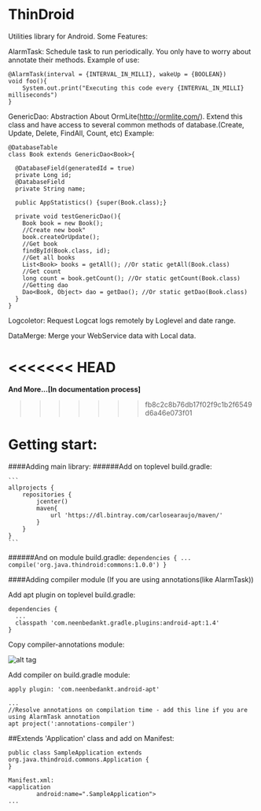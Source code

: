 # ThinDroid

Utilities library for Android. Some Features:

AlarmTask: Schedule task to run periodically. You only have to worry about annotate their methods.
Example of use:
```
@AlarmTask(interval = {INTERVAL_IN_MILLI}, wakeUp = {BOOLEAN})
void foo(){
    System.out.print("Executing this code every {INTERVAL_IN_MILLI} milliseconds")
}
```
GenericDao: Abstraction About OrmLite(http://ormlite.com/). 
Extend this class and have access to several common methods of database.(Create, Update, Delete, FindAll, Count, etc)
Example:

```
@DatabaseTable
class Book extends GenericDao<Book>{

  @DatabaseField(generatedId = true)
  private Long id;
  @DatabaseField
  private String name;
  
  public AppStatistics() {super(Book.class);}
  
  private void testGenericDao(){
    Book book = new Book();
    //Create new book"
    book.createOrUpdate();
    //Get book
    findById(Book.class, id);
    //Get all books
    List<Book> books = getAll(); //Or static getAll(Book.class)
    //Get count
    long count = book.getCount(); //Or static getCount(Book.class)
    //Getting dao
    Dao<Book, Object> dao = getDao(); //Or static getDao(Book.class)
  }
}
```

Logcoletor: Request Logcat logs remotely by Loglevel and date range.

DataMerge: Merge your WebService data with Local data.

<<<<<<< HEAD
=======
**And More...[In documentation process]**

>>>>>>> fb8c2c8b76db17f02f9c1b2f6549d6a46e073f01
# Getting start:

####Adding main library:
######Add on toplevel build.gradle:

    ```
    allprojects {
        repositories {
            jcenter()
            maven{
                url 'https://dl.bintray.com/carlosearaujo/maven/'
            }
        }
    }
    ```

######And on module build.gradle:
    ```
    dependencies {
      ...
      compile('org.java.thindroid:commons:1.0.0')
    }
    ```
    
####Adding compiler module (If you are using annotations(like AlarmTask))
  
  Add apt plugin on toplevel build.gradle:
  
  ```
  dependencies {
  	...
  	classpath 'com.neenbedankt.gradle.plugins:android-apt:1.4'
  }
  ```
  
  Copy compiler-annotations module:

  ![alt tag](https://raw.githubusercontent.com/carlosedinazioaraujo/ThingDroid/master/resources/usage-1.png)
  
  Add compiler on build.gradle module:

  ```
  apply plugin: 'com.neenbedankt.android-apt'
  
  ...
  //Resolve annotations on compilation time - add this line if you are using AlarmTask annotation
  apt project(':annotations-compiler') 
  ```

##Extends 'Application' class and add on Manifest:
```
public class SampleApplication extends org.java.thindroid.commons.Application {
}
```

```
Manifest.xml:
<application
        android:name=".SampleApplication">
...
```
